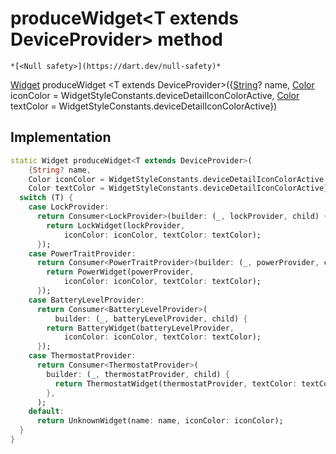 


# produceWidget&lt;T extends DeviceProvider> method




    *[<Null safety>](https://dart.dev/null-safety)*




[Widget](https://api.flutter.dev/flutter/widgets/Widget-class.html) produceWidget
&lt;T extends DeviceProvider>({[String](https://api.flutter.dev/flutter/dart-core/String-class.html)? name, [Color](https://api.flutter.dev/flutter/dart-ui/Color-class.html) iconColor = WidgetStyleConstants.deviceDetailIconColorActive, [Color](https://api.flutter.dev/flutter/dart-ui/Color-class.html) textColor = WidgetStyleConstants.deviceDetailIconColorActive})








## Implementation

```dart
static Widget produceWidget<T extends DeviceProvider>(
    {String? name,
    Color iconColor = WidgetStyleConstants.deviceDetailIconColorActive,
    Color textColor = WidgetStyleConstants.deviceDetailIconColorActive}) {
  switch (T) {
    case LockProvider:
      return Consumer<LockProvider>(builder: (_, lockProvider, child) {
        return LockWidget(lockProvider,
            iconColor: iconColor, textColor: textColor);
      });
    case PowerTraitProvider:
      return Consumer<PowerTraitProvider>(builder: (_, powerProvider, child) {
        return PowerWidget(powerProvider,
            iconColor: iconColor, textColor: textColor);
      });
    case BatteryLevelProvider:
      return Consumer<BatteryLevelProvider>(
          builder: (_, batteryLevelProvider, child) {
        return BatteryWidget(batteryLevelProvider,
            iconColor: iconColor, textColor: textColor);
      });
    case ThermostatProvider:
      return Consumer<ThermostatProvider>(
        builder: (_, thermostatProvider, child) {
          return ThermostatWidget(thermostatProvider, textColor: textColor);
        },
      );
    default:
      return UnknownWidget(name: name, iconColor: iconColor);
  }
}
```







